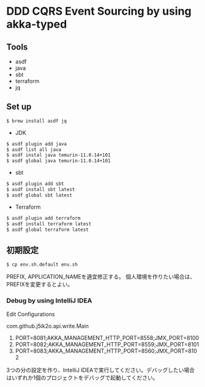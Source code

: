 # DDD CQRS Event Sourcing by using akka-typed

## Tools

- asdf
- java
- sbt
- terraform
- jq

## Set up

```sh
$ brew install asdf jq
```

- JDK

```sh
$ asdf plugin add java
$ asdf list all java
$ asdf instal java temurin-11.0.14+101
$ asdf global java temurin-11.0.14+101
```

- sbt

```sh
$ asdf plugin add sbt
$ asdf install sbt latest
$ asdf global sbt latest
```

- Terraform

```sh
$ asdf plugin add terraform
$ asdf install terraform latest
$ asdf global terraform latest
```

## 初期設定

```shell
$ cp env.sh.default env.sh
```

PREFIX, APPLICATION_NAMEを適宜修正する。
個人環境を作りたい場合は、PREFIXを変更するとよい。

### Debug by using IntelliJ IDEA

Edit Configurations

com.github.j5ik2o.api.write.Main

1. PORT=8081;AKKA_MANAGEMENT_HTTP_PORT=8558;JMX_PORT=8100
2. PORT=8082;AKKA_MANAGEMENT_HTTP_PORT=8559;JMX_PORT=8101
3. PORT=8083;AKKA_MANAGEMENT_HTTP_PORT=8560;JMX_PORT=8102

3つの分の設定を作り、IntelliJ IDEAで実行してください。デバッグしたい場合はいずれか1個のプロジェクトをデバッグで起動してください。